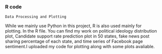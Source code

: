 ###  R code 
``` 
Data Processing and Plotting
```
  While we mainly use Python in this project, R is also used mainly for plotting. In the R file. You can find my work on 
  political ideology distribution plot, Candidate support rate prediction plot in 50 states, fake news post sharing percentage 
  of each state, and time series of Facebook page sentiment.I uploaded my code for plotting along with some plots avaliable. 
